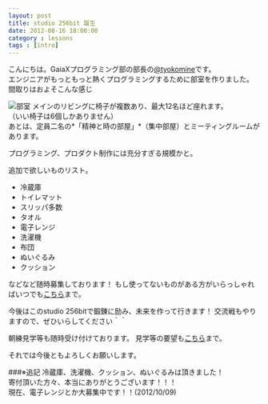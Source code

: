 ```yaml
---
layout: post
title: studio 256bit 誕生
date: 2012-08-16 18:00:00
category : lessons
tags : [intro]
---
```


こんにちは。GaiaXプログラミング部の部長の[@tyokomine](https://github.com/tyokomine)です。<br>
エンジニアがもっともっと熱くプログラミングするために部室を作りました。<br>
間取りはおよそこんな感じ<br>

![部室](https://raw.github.com/gx-hackers/studio-256bit/gh-pages/images/bushitsu.png)
メインのリビングに椅子が複数あり、最大12名ほど座れます。<br>（いい椅子は6個しかありません）<br>
あとは、定員二名の*「精神と時の部屋」*（集中部屋）とミーティングルームがあります。

プログラミング、プロダクト制作には充分すぎる規模かと。

追加で欲しいものリスト。

 * 冷蔵庫<br>
 * トイレマット<br>
 * スリッパ多数<br>
 * タオル<br>
 * 電子レンジ<br>
 * 洗濯機<br>
 * 布団<br>
 * ぬいぐるみ<br>
 * クッション<br>

などなど随時募集しております！
もし使ってないものがある方がいらっしゃればいつでも[こちら](http://www.facebook.com/groups/358135364273478/)まで。

今後はこのstudio 256bitで鍛錬に励み、未来を作って行きます！
交流戦もやりますので、ぜひいらしてください＾＾

朝練見学等も随時受け付けております。
見学等の要望も[こちら](http://www.facebook.com/groups/358135364273478/)まで。

それでは今後ともよろしくお願いします。

###※追記
冷蔵庫、洗濯機、クッション、ぬいぐるみは頂きました！<br>
寄付頂いた方々、本当にありがとうございます！！！<br>
現在、電子レンジとか大募集中です！！(2012/10/09)
